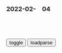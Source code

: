 ### 2022-02-　04

```note
```

<table id="tbc" style="white-space:pre-wrap">
</table>
<button onclick="toggleb()">toggle</button>
<button onclick="loadparse()">loadparse</button>
<br>
<!-- 🌸<br>🍅-　-🍑<hr>🍀 -->
<pre>
<textarea rows="30" cols="100" style="display: none" id="tar">

<font size="2"><b>
康熙王朝：胤褆被康熙怒踹：他是你的亲弟弟呀，你连畜生都不如,影视,历史片,好看视频</b></font><br>
https://haokan.baidu.com/v?vid=4820316357234655167&sfrom=baidu-feed

他是你的亲弟弟，你连畜生你都不如啊。

你们要是长不大就好啦。

<font size="1" style="color:#DCDCDC"><b>2022/2/5 下午2:57:58</b></font><br>

<font size="2"><b>
《翼神传说》新世界文明构成 - 全网搜</b></font><br>
https://sunnews.cc/game/574119.html
https://chinahot.org/game/574119.html

新东京：泛指在东京过度开发之后，新人派进驻宇宙，而只剩下少数人居住的地球。也就是地球文明已经停止演化。

绝对壁障：即心灵的障碍墙。“新东京与宇宙”并无障碍，只是由于价值观不同，新人类与假人类之间有一层厚厚的屏障。

远离东京：木星等行星，意为新人类的新大陆。在新世界中自然存在新的文明，也就是剧中紫东遥所处的文明区域。

<font size="1" style="color:#DCDCDC"><b>2022/2/4 下午10:52:10</b></font><br>

<font size="2"><b>
为何刘备建立的gj叫蜀h？这是正经称谓，还是十足蔑称？</b></font><br>
https://baijiahao.baidu.com/s?id=1660926650034146236&wfr=spider&for=pc

在曹丕篡汉以后，蜀地就流传着一种谣言，说是h献帝遇害了。这个谣言当然是假的，而且很有可能是某些别有用心者传播的（比如刘备），但他为已经是汉中王（其实也是自封的）的刘备提供了一个借口，那就是继承汉朝法统称帝的借口。

因此，在蜀汉存在的这几十年里，他们对内一直是自称大hzq的，和他们交好的吴g也在外交场合承认他们是“汉”zq（虽然他们内心未必这么想）。

<font size="1" style="color:#DCDCDC"><b>2022/2/4 下午10:37:16</b></font><br>

<font size="2"><b>
刘备一生不嗜杀，登基时却杀了一人，蜀g从此踏上败亡之路|蜀h|曹操|h献帝|曹丕_网易订阅</b></font><br>
https://www.163.com/dy/article/GVCFGMBD0552A5XF.html

雍茂之死，带来一个严重后果：“从此远人不至”。实力弱小的刘备，能够吸引天下四方人才，一是因为他扮演了汉室忠臣的角色，二是他一向虚怀若谷，求贤若渴，敬重人才。

如今他杀掉雍茂，使得天下人看清了他的真面目，对他非常失望，天下贤才从此几乎没人再来投奔他。蜀汉本就人才稀缺，再经过这一次打击，彻底陷入青黄不接的人才荒，蜀汉的败亡之路，实际从此时已经开启了。

<font size="1" style="color:#DCDCDC"><b>2022/2/4 下午10:26:20</b></font><br>

https://wx3.sinaimg.cn/large/0033ImPzly1gz1t0sx1o9j610g0iijxf02.jpg
https://wx3.sinaimg.cn/large/0033ImPzly1gz1t0rhvcij610e0i642m02.jpg
https://wx3.sinaimg.cn/large/0033ImPzly1gz1t0sdx6ij610c0iitdn02.jpg
https://wx2.sinaimg.cn/large/0033ImPzly1gz1t0rmvxlj610g0ic0x502.jpg
https://wx2.sinaimg.cn/large/0033ImPzly1gz1t0rzka1j610g0ietcv02.jpg

（ｅg有话说）春节环保切忌“只许州g放花 ，不许百x点炮”
http://blog.sina.cn/dpool/blog/s/blog_b59811220101d15h.html

一颗烟花一头牛，30分钟一栋楼。

<font size="2"><b>
“待我重病或苍老无用时，我会自我了断”：求生欲果真这么简单？</b></font><br>
https://baijiahao.baidu.com/s?id=1723073935983489723&wfr=spider&for=pc

<font size="1" style="color:#DCDCDC"><b>2022/2/4 下午9:44:05</b></font><br>

<font size="2"><b>
zg不会向恶霸屈服，坚决支持e罗斯！</b></font><br>
https://mbd.baidu.com/newspage/data/landingsuper?context=%7B%22nid%22%3A%22news_9206509595773753003%22%7D&n_type=-1&p_from=-1

<font size="1" style="color:#DCDCDC"><b>2022/2/4 下午9:42:36</b></font><br>

<font size="2"><b>
嘴炮打得再多还是菜刀管用！看到菜刀的达叔秒怂，太搞笑了,影视,喜剧片,好看视频</b></font><br>
https://haokan.baidu.com/v?pd=wisenatural&vid=10845910181538169969

https://gimg0.baidu.com/gimg/src=http%3A%2F%2Ftukuimg.bdstatic.com%2Fprocessed%2Fcb6abdde47af36888b77ac588b40cd46.jpg

<font size="1" style="color:#DCDCDC"><b>2022/2/4 下午9:52:34</b></font><br>

<font size="2"><b>
张廷玉和乾隆帝的博弈：三朝老臣，到底没玩过一个30多岁的皇帝</b></font><br>
https://mbd.baidu.com/newspage/data/landingsuper?context=%7B%22nid%22%3A%22news_9506205515849592171%22%7D&n_type=-1&p_from=-1

清朝满族皇室对h族的g员还是有着天然的抵触，因此很多h族官员虽然受到了皇帝的重用，还是会受到或多或少的“歧视”。

顺治皇帝执z后，面对着这么一个以汉族为主要人口的大g，他明白必须让h人参与到清王朝的建设中，不然就会向元朝那样不足百年就溃败。

康熙继位之后，更是严格遵守着顺治皇帝的遗训，康熙盛世的开创在一定意义上来说，就是因为h人g员为主的执z班底，

乾隆认为张廷玉这宫中难道全都是你的人吗？于是直接剥夺了张廷玉死后入太庙的荣誉。

乾隆十五年的时候，张廷玉的女婿犯了错，乾隆抓住机会下旨抄了张廷玉的家，让其郁郁而终。三朝老臣，终究没玩过三十多岁的乾隆啊。

<font size="1" style="color:#DCDCDC"><b>2022/2/4 下午8:59:29</b></font><br>

<font size="2"><b>
那些年被误会的郑成功！,历史,zg历史,好看视频</b></font><br>
https://haokan.baidu.com/v?vid=3385686095061671757&sfrom=baidu-feed

因为清廷称呼我为郑成功，他们抢了我们大明的天命，不承认南明合法性，所以有了郑成功的叫法。

现在清廷风头正盛，有点不好打。

小啦，格局小啦，g姓爷。一路东进，穿越太平洋。到达北美洲一个金子很多的地方，我们叫它金山，以那里为基地，然后笼络北美各个部族，对他们进行册封，例如伊洛魁联盟的首领是荡寇将军。

我们带领他们一路东进，击败英g和荷兰殖m者。把曼哈顿的新阿姆斯特丹，改名叫新苏州。

金山有钱，zy大平原产粮，召集北美各个部族会盟以图z原。

<font size="1" style="color:#DCDCDC"><b>2022/2/4 下午5:53:06</b></font><br>

<font size="2"><b>
此生能娶比迪丽，还奢求什么呢？,动漫,日本动漫,好看视频</b></font><br>
https://haokan.baidu.com/v?vid=10127740830361686977&sfrom=baidu-feed

<font size="1" style="color:#DCDCDC"><b>2022/2/4 下午5:46:02</b></font><br>

<font size="2"><b>
黄健翔：强烈要求足协按男足十二强赛赢一场六百万的标准给女足发奖金</b></font><br>
https://baijiahao.baidu.com/s?id=1723813942410829472&wfr=spider&for=pc

<font size="1" style="color:#DCDCDC"><b>2022/2/4 下午5:47:21</b></font><br>

<font size="2"><b>
回顾郎咸平说：在美国竟还能在车库搞公司？看看外国人怎么玩的！,财经,商界名人,好看视频</b></font><br>
https://haokan.baidu.com/v?vid=5404459552425929211&sfrom=baidu-feed

<font size="1" style="color:#DCDCDC"><b>2022/2/4 下午5:21:22</b></font><br>

<font size="2"><b>
z方：造谣者必将一败涂地！</b></font><br>
https://mbd.baidu.com/newspage/data/landingsuper?context=%7B%22nid%22%3A%22news_9677231152273702368%22%7D&n_type=-1&p_from=-1

<font size="1" style="color:#DCDCDC"><b>2022/2/4 下午5:10:36</b></font><br>

</textarea>
</pre>
<!-- 🍀<br>🍑-　-🍅<hr>🌸 -->

```tip
```

<script src="https://cdn.jsdelivr.net/npm/jquery@3.5.1/dist/jquery.min.js"></script>

<link rel="stylesheet" href="https://cdn.jsdelivr.net/gh/fancyapps/fancybox@3.5.7/dist/jquery.fancybox.min.css" />
<script src="https://cdn.jsdelivr.net/gh/fancyapps/fancybox@3.5.7/dist/jquery.fancybox.min.js"></script>

<script type="text/javascript">

var __urlRegex = /(\b(https?|ftp|file):\/\/[-A-Z0-9+&@#\/%?=~_|!:,.;]*[-A-Z0-9+&@#\/%=~_|])/ig;
var __imgRegex = /\.(?:jpe?g|gif|png|webp)$/i;

loadparse();

function parseURL($string){

    var exp = __urlRegex;
    return $string.replace(exp,function(match){
            __imgRegex.lastIndex=0;
            if(__imgRegex.test(match)){
                return '<a data-fancybox="gallery" href="' + match.replace("/p=700", "")
                 + '"><img src="' + match.replace("/p=700", "/p=160x200")+'" width="64"></a>';
            }
            else{
                return '<a href="' + match + '" target="_blank">' + match + '</a>';
            }
        }
    );
}

function loadparse() {
  tbc.innerHTML = parseURL(tar.value);
}

function toggleb() {
  var x = document.getElementById("tar");
  if (x.style.display === "none") {
    x.style.display = "";
  } else {
    x.style.display = "none";
  }
}

</script>
